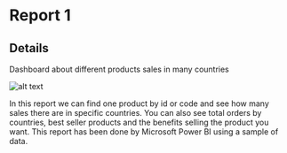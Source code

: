 # Report 1

## Details

Dashboard about different products sales in many countries

![alt text](img/reporte1.PNG)

In this report we can find one product by id or code and see how many sales there are in specific countries. You can also see total orders by countries, best seller products and the benefits selling the product you want.
This report has been done by Microsoft Power BI using a sample of data. 